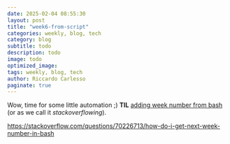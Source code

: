 ```yaml
---
date: 2025-02-04 08:55:30
layout: post
title: "week6-from-script"
categories: weekly, blog, tech
category: blog
subtitle: todo
description: todo
image: todo
optimized_image:
tags: weekly, blog, tech
author: Riccardo Carlesso
paginate: true
---
```


Wow, time for some little automation ;)
**TIL** [ adding week number from bash](https://stackoverflow.com/questions/70226713/how-do-i-get-next-week-number-in-bash) (or as we call it *stackoverflowing*).

https://stackoverflow.com/questions/70226713/how-do-i-get-next-week-number-in-bash
